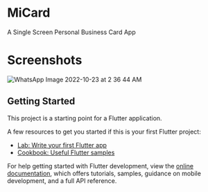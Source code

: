# MiCard

A Single Screen Personal Business Card App

# Screenshots

![WhatsApp Image 2022-10-23 at 2 36 44 AM](https://user-images.githubusercontent.com/91545371/197362622-08b580ce-f813-4337-8ca1-08c22a65e152.jpeg)

## Getting Started

This project is a starting point for a Flutter application.

A few resources to get you started if this is your first Flutter project:

- [Lab: Write your first Flutter app](https://docs.flutter.dev/get-started/codelab)
- [Cookbook: Useful Flutter samples](https://docs.flutter.dev/cookbook)

For help getting started with Flutter development, view the
[online documentation](https://docs.flutter.dev/), which offers tutorials,
samples, guidance on mobile development, and a full API reference.
